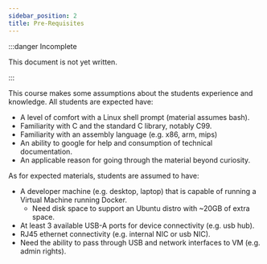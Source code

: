 ```yaml
---
sidebar_position: 2
title: Pre-Requisites
---
```


:::danger Incomplete

This document is not yet written.

:::

This course makes some assumptions about the students experience and knowledge. All students are expected have:

- A level of comfort with a Linux shell prompt (material assumes bash).
- Familiarity with C and the standard C library, notably C99.
- Familiarity with an assembly language (e.g. x86, arm, mips)
- An ability to google for help and consumption of technical documentation.
- An applicable reason for going through the material beyond curiosity.

As for expected materials, students are assumed to have:

- A developer machine (e.g. desktop, laptop) that is capable of running a Virtual Machine running Docker.
  - Need disk space to support an Ubuntu distro with ~20GB of extra space.
- At least 3 available USB-A ports for device connectivity (e.g. usb hub).
- RJ45 ethernet connectivity (e.g. internal NIC or usb NIC).
- Need the ability to pass through USB and network interfaces to VM (e.g. admin rights).

